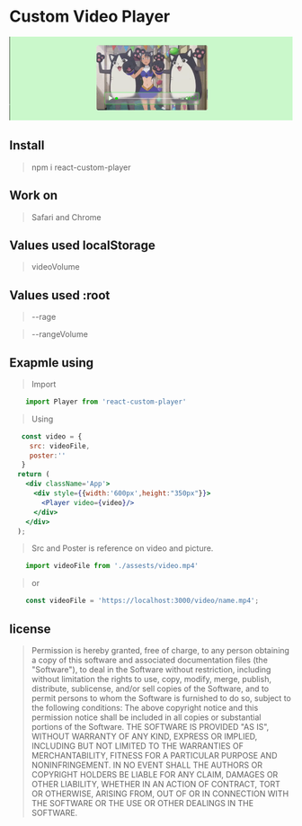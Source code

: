 # Custom Video Player

![exampleView](/assets/example.gif)

## Install

> npm i react-custom-player


## Work on 

> Safari and Chrome


## Values used localStorage

> videoVolume


## Values used :root

> --rage

> --rangeVolume


## Exapmle using 

>  Import


```javascript
    import Player from 'react-custom-player'
```

> Using


```jsx
   const video = {
     src: videoFile,
     poster:''
   }
  return (
    <div className='App'>
      <div style={{width:'600px',height:"350px"}}>
        <Player video={video}/>
      </div>
    </div>
  );
```

> Src and Poster is reference on video and picture. 


```javascript
    import videoFile from './assests/video.mp4'
```

> or 


```javascript
    const videoFile = 'https://localhost:3000/video/name.mp4';
```


## license

> Permission is hereby granted, free of charge, to any person obtaining a copy of this software and associated documentation files (the "Software"), to deal in the Software without restriction, including without limitation the rights to use, copy, modify, merge, publish, distribute, sublicense, and/or sell copies of the Software, and to permit persons to whom the Software is furnished to do so, subject to the following conditions: The above copyright notice and this permission notice shall be included in all copies or substantial portions of the Software. THE SOFTWARE IS PROVIDED "AS IS", WITHOUT WARRANTY OF ANY KIND, EXPRESS OR IMPLIED, INCLUDING BUT NOT LIMITED TO THE WARRANTIES OF MERCHANTABILITY, FITNESS FOR A PARTICULAR PURPOSE AND NONINFRINGEMENT. IN NO EVENT SHALL THE AUTHORS OR COPYRIGHT HOLDERS BE LIABLE FOR ANY CLAIM, DAMAGES OR OTHER LIABILITY, WHETHER IN AN ACTION OF CONTRACT, TORT OR OTHERWISE, ARISING FROM, OUT OF OR IN CONNECTION WITH THE SOFTWARE OR THE USE OR OTHER DEALINGS IN THE SOFTWARE.
